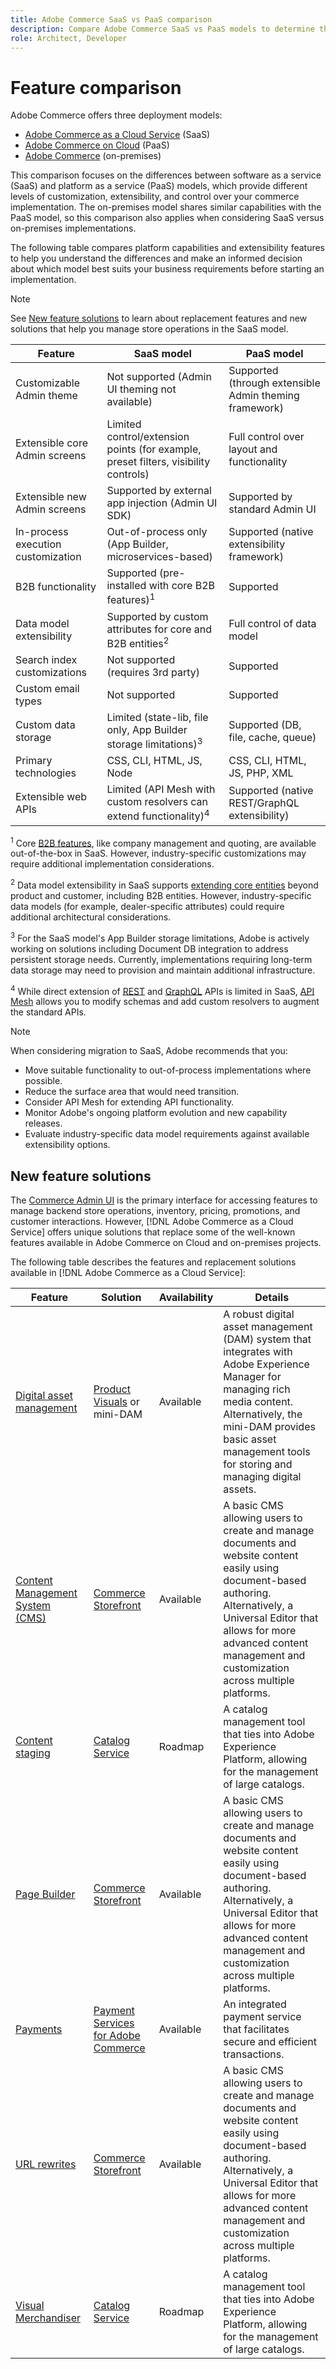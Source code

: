 ```yaml
---
title: Adobe Commerce SaaS vs PaaS comparison
description: Compare Adobe Commerce SaaS vs PaaS models to determine the best implementation approach for your business needs.
role: Architect, Developer
---
```


# Feature comparison

Adobe Commerce offers three deployment models:

- [Adobe Commerce as a Cloud Service](overview.md) (SaaS)
- [Adobe Commerce on Cloud](https://experienceleague.adobe.com/en/docs/commerce-on-cloud/user-guide/overview) (PaaS)
- [Adobe Commerce](https://experienceleague.adobe.com/en/docs/commerce-operations/installation-guide/overview) (on-premises)

This comparison focuses on the differences between software as a service (SaaS) and platform as a service (PaaS) models, which provide different levels of customization, extensibility, and control over your commerce implementation. The on-premises model shares similar capabilities with the PaaS model, so this comparison also applies when considering SaaS versus on-premises implementations.

The following table compares platform capabilities and extensibility features to help you understand the differences and make an informed decision about which model best suits your business requirements before starting an implementation.

>[!NOTE]
>
>See [New feature solutions](#new-feature-solutions) to learn about replacement features and new solutions that help you manage store operations in the SaaS model.

| Feature | SaaS model | PaaS model |
|---------|------------|------------|
| Customizable Admin theme | Not supported (Admin UI theming not available) | Supported (through extensible Admin theming framework) |
| Extensible core Admin screens | Limited control/extension points (for example, preset filters, visibility controls) | Full control over layout and functionality |
| Extensible new Admin screens | Supported by external app injection (Admin UI SDK) | Supported by standard Admin UI |
| In-process execution customization | Out-of-process only (App Builder, microservices-based) | Supported (native extensibility framework) |
| B2B functionality | Supported (pre-installed with core B2B features)<sup>1</sup> | Supported |
| Data model extensibility | Supported by custom attributes for core and B2B entities<sup>2</sup> | Full control of data model |
| Search index customizations | Not supported (requires 3rd party) | Supported |
| Custom email types | Not supported | Supported |
| Custom data storage | Limited (state-lib, file only, App Builder storage limitations)<sup>3</sup> | Supported (DB, file, cache, queue) |
| Primary technologies | CSS, CLI, HTML, JS, Node | CSS, CLI, HTML, JS, PHP, XML |
| Extensible web APIs | Limited (API Mesh with custom resolvers can extend functionality)<sup>4</sup> | Supported (native REST/GraphQL extensibility) |

<sup>1</sup> Core [B2B features](https://experienceleague.adobe.com/en/docs/commerce-admin/b2b/guide-overview), like company management and quoting, are available out-of-the-box in SaaS. However, industry-specific customizations may require additional implementation considerations.

<sup>2</sup> Data model extensibility in SaaS supports [extending core entities](https://developer.adobe.com/commerce/services/cloud/guides/custom-attributes/) beyond product and customer, including B2B entities. However, industry-specific data models (for example, dealer-specific attributes) could require additional architectural considerations.

<sup>3</sup> For the SaaS model's App Builder storage limitations, Adobe is actively working on solutions including Document DB integration to address persistent storage needs. Currently, implementations requiring long-term data storage may need to provision and maintain additional infrastructure.

<sup>4</sup> While direct extension of [REST](https://developer.adobe.com/commerce/services/reference/cloud/rest/) and [GraphQL](https://developer.adobe.com/commerce/services/reference/cloud/graphql/) APIs is limited in SaaS, [API Mesh](https://developer.adobe.com/graphql-mesh-gateway/) allows you to modify schemas and add custom resolvers to augment the standard APIs.

>[!NOTE]
>
>When considering migration to SaaS, Adobe recommends that you:
>
>- Move suitable functionality to out-of-process implementations where possible.
>- Reduce the surface area that would need transition.
>- Consider API Mesh for extending API functionality.
>- Monitor Adobe's ongoing platform evolution and new capability releases.
>- Evaluate industry-specific data model requirements against available extensibility options.

## New feature solutions

The [Commerce Admin UI](https://experienceleague.adobe.com/en/docs/commerce-admin/systems/guide-overview) is the primary interface for accessing features to manage backend store operations, inventory, pricing, promotions, and customer interactions. However, [!DNL Adobe Commerce as a Cloud Service] offers unique solutions that replace some of the well-known features available in Adobe Commerce on Cloud and on-premises projects.

The following table describes the features and replacement solutions available in [!DNL Adobe Commerce as a Cloud Service]:

| Feature | Solution | Availability | Details|
|---------|----------|--------------|--------|
| [Digital asset management](https://experienceleague.adobe.com/en/docs/commerce-admin/content-design/wysiwyg/gallery/media-gallery-asset-management) | [Product Visuals](https://experienceleague.adobe.com/en/docs/commerce-admin/content-design/aem-asset-management/aem-assets-integration) or mini-DAM | Available | A robust digital asset management (DAM) system that integrates with Adobe Experience Manager for managing rich media content. Alternatively, the mini-DAM provides basic asset management tools for storing and managing digital assets. |
| [Content Management System (CMS)](https://experienceleague.adobe.com/en/docs/commerce-admin/content-design/guide-overview) | [Commerce Storefront](https://www.aem.live/) | Available | A basic CMS allowing users to create and manage documents and website content easily using document-based authoring. Alternatively, a Universal Editor that allows for more advanced content management and customization across multiple platforms. |
| [Content staging](https://experienceleague.adobe.com/en/docs/commerce-admin/content-design/staging/content-staging) | [Catalog Service](../catalog-service/overview.md) | Roadmap | A catalog management tool that ties into Adobe Experience Platform, allowing for the management of large catalogs. |
| [Page Builder](https://experienceleague.adobe.com/en/docs/commerce-admin/page-builder/guide-overview) | [Commerce Storefront](https://www.aem.live/) | Available | A basic CMS allowing users to create and manage documents and website content easily using document-based authoring. Alternatively, a Universal Editor that allows for more advanced content management and customization across multiple platforms. |
| [Payments](https://experienceleague.adobe.com/en/docs/commerce-admin/stores-sales/payments/payments) | [Payment Services for Adobe Commerce](../payment-services/overview.md) | Available | An integrated payment service that facilitates secure and efficient transactions. |
| [URL rewrites](https://experienceleague.adobe.com/en/docs/commerce-admin/marketing/seo/url-rewrites/url-rewrite) | [Commerce Storefront](https://www.aem.live/) | Available | A basic CMS allowing users to create and manage documents and website content easily using document-based authoring. Alternatively, a Universal Editor that allows for more advanced content management and customization across multiple platforms. |
| [Visual Merchandiser](https://experienceleague.adobe.com/en/docs/commerce-admin/marketing/merchandising/visual-merch/visual-merchandiser) | [Catalog Service](../catalog-service/overview.md)| Roadmap | A catalog management tool that ties into Adobe Experience Platform, allowing for the management of large catalogs. |
